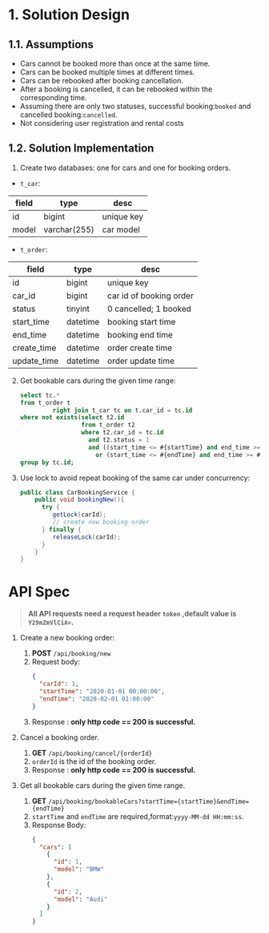 # 1. Solution Design

## 1.1. Assumptions

- Cars cannot be booked more than once at the same time.
- Cars can be booked multiple times at different times.
- Cars can be rebooked after booking cancellation.
- After a booking is cancelled, it can be rebooked within the corresponding time.
- Assuming there are only two statuses, successful booking:`booked` and cancelled booking:`cancelled`.
- Not considering user registration and rental costs

## 1.2. Solution Implementation

1. Create two databases: one for cars and one for booking orders.

- `t_car`:

| field | type         | desc       |
|-------|--------------|------------|
| id    | bigint       | unique key |
| model | varchar(255) | car model  |

- `t_order`:

| field       | type     | desc                    |
|-------------|----------|-------------------------|
| id          | bigint   | unique key              |
| car_id      | bigint   | car id of booking order |
| status      | tinyint  | 0 cancelled; 1 booked   |
| start_time  | datetime | booking start time      |
| end_time    | datetime | booking end time        |
| create_time | datetime | order create time       |
| update_time | datetime | order update time       |

2. Get bookable cars during the given time range:

   ```sql
   select tc.*
   from t_order t
            right join t_car tc on t.car_id = tc.id
   where not exists(select t2.id
                    from t_order t2
                    where t2.car_id = tc.id
                      and t2.status = 1
                      and ((start_time <= #{startTime} and end_time >= #{startTime})
                        or (start_time <= #{endTime} and end_time >= #{endTime})))
   group by tc.id;
   ```

3. Use lock to avoid repeat booking of the same car under concurrency:
   ```java
   public class CarBookingService {
       public void bookingNew(){
         try {
            getLock(carId);
            // create new booking order
         } finally { 
            releaseLock(carId);
         }
       }
   }
    ```
# API Spec
> **All API requests need a request header `token` ,default value is `Y29mZmVlCiA=`.**
1. Create a new booking order:
   1. **POST** `/api/booking/new`
   2. Request body:
      ```json
      {
        "carId": 1,
        "startTime": "2020-01-01 00:00:00",
        "endTime": "2020-02-01 01:00:00"
      }
      ```
   3. Response : **only http code == 200 is successful.**

         
2. Cancel a booking order.
   1. **GET** `/api/booking/cancel/{orderId}`
   2. `orderId` is the id of the booking order.
   3. Response : **only http code == 200 is successful.**

3. Get all bookable cars during the given time range.
   1. **GET** `/api/booking/bookableCars?startTime={startTime}&endTime={endTime}`
   2. `startTime` and `endTime` are required,format:`yyyy-MM-dd HH:mm:ss`.
   3. Response Body:
      ```json
      {
        "cars": [
          {
            "id": 1,
            "model": "BMW"
          },
          {
            "id": 2,
            "model": "Audi"
          }
        ]
      }
      ```